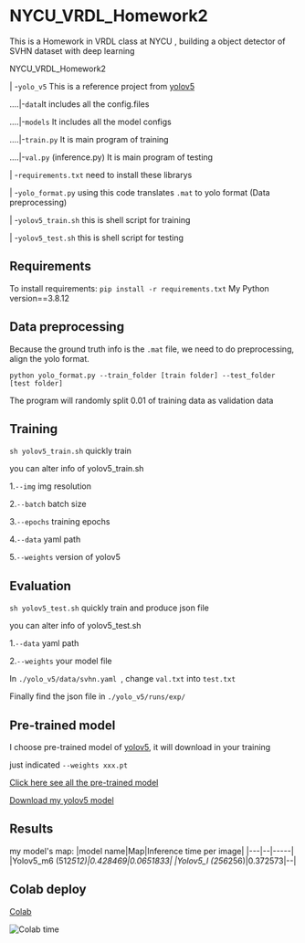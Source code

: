 # NYCU_VRDL_Homework2
This is a Homework in VRDL class at NYCU , building a object detector of SVHN dataset with deep learning

NYCU_VRDL_Homework2

| -```yolo_v5``` This is a reference project from [yolov5](https://github.com/ultralytics/yolov5)

....|-```data```It includes all the config.files

....|-```models``` It includes all the model configs

....|-```train.py``` It is main program of training

....|-```val.py``` (inference.py) It is main program of testing

| -```requirements.txt``` need to install these librarys

| -```yolo_format.py``` using this code translates ```.mat``` to yolo format (Data preprocessing)

| -```yolov5_train.sh``` this is shell script for training

| -```yolov5_test.sh``` this is shell script for testing
## Requirements
To install requirements: ```pip install -r requirements.txt```
My Python version==3.8.12
## Data preprocessing
Because the ground truth info is the ```.mat``` file, we need to do preprocessing, align the yolo format.

```python yolo_format.py --train_folder [train folder] --test_folder [test folder] ```

The program will randomly split 0.01 of training data as validation data
## Training
```sh yolov5_train.sh``` quickly train

you can alter info of yolov5_train.sh

1.```--img```  img resolution 

2.```--batch``` batch size

3.```--epochs``` training epochs

4.```--data```  yaml path

5.```--weights``` version of yolov5

## Evaluation

```sh yolov5_test.sh``` quickly train and produce json file

you can alter info of yolov5_test.sh

1.```--data```  yaml path

2.```--weights``` your model file

In ```./yolo_v5/data/svhn.yaml ```, change ```val.txt``` into ```test.txt```

Finally find the json file  in ```./yolo_v5/runs/exp/```
## Pre-trained model
I choose pre-trained model of [yolov5](https://github.com/ultralytics/yolov5),
it will download in your training

just indicated ```--weights xxx.pt```

[Click here see all the pre-trained model](https://github.com/ultralytics/yolov5#pretrained-checkpoints)

[Download my yolov5 model](https://drive.google.com/file/d/1G2jE57AjQs4ChBBVvnlMX4bPitxJw74z/view?usp=sharing)

## Results
my model's map:
|model name|Map|Inference time per image|
|---|--|-----|
|Yolov5_m6 (512*512)|0.428469|0.0651833|
|Yolov5_l (256*256)|0.372573|--|

## Colab deploy
[Colab](https://colab.research.google.com/drive/1uMu3PLxIXXeicIaqqKhetJcgyiZmB1N2?usp=sharing)

![Colab time](https://github.com/darker66678/NYCU_VRDL_Homework2/blob/main/colab_time.png)

